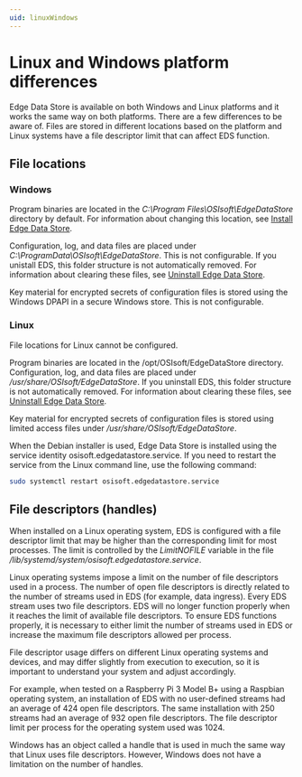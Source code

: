 ```yaml
---
uid: linuxWindows
---
```


# Linux and Windows platform differences

Edge Data Store is available on both Windows and Linux platforms and it works the same way on both platforms. There are a few differences to be aware of. Files are stored in different locations based on the platform and Linux systems have a file descriptor limit that can affect EDS function.

## File locations

### Windows

Program binaries are located in the _C:\Program Files\OSIsoft\EdgeDataStore_ directory by default. For information about changing this location, see [Install Edge Data Store](xref:InstallEdgeDataStore). 

Configuration, log, and data files are placed under _C:\ProgramData\OSIsoft\EdgeDataStore_. This is not configurable. If you unistall EDS, this folder structure is not automatically removed.  For information about clearing these files, see [Uninstall Edge Data Store](xref:UninstallEdgeDataStore).

Key material for encrypted secrets of configuration files is stored using the Windows DPAPI in a secure Windows store. This is not configurable.

### Linux

File locations for Linux cannot be configured. 

Program binaries are located in the /opt/OSIsoft/EdgeDataStore directory. Configuration, log, and data files are placed under _/usr/share/OSIsoft/EdgeDataStore_. If you uninstall EDS, this folder structure is not automatically removed. For information about clearing these files, see [Uninstall Edge Data Store](xref:UninstallEdgeDataStore).

Key material for encrypted secrets of configuration files is stored using limited access files under _/usr/share/OSIsoft/EdgeDataStore_. 

When the Debian installer is used, Edge Data Store is installed using the service identity osisoft.edgedatastore.service. If you need to restart the service from the Linux command line, use the following command:

```bash
sudo systemctl restart osisoft.edgedatastore.service
```

## File descriptors (handles)

When installed on a Linux operating system, EDS is configured with a file descriptor limit that may be higher than the corresponding limit for most processes. The limit is controlled by the _LimitNOFILE_ variable in the file _/lib/systemd/system/osisoft.edgedatastore.service_.

Linux operating systems impose a limit on the number of file descriptors used in a process. The number of open file descriptors is directly related to the number of streams used in EDS (for example, data ingress). Every EDS stream uses two file descriptors. EDS will no longer function properly when it reaches the limit of available file descriptors. To ensure EDS functions properly, it is necessary to either limit the number of streams used in EDS or increase the maximum file descriptors allowed per process.

File descriptor usage differs on different Linux operating systems and devices, and may differ slightly from execution to execution, so it is important to understand your system and adjust accordingly.

For example, when tested on a Raspberry Pi 3 Model B+ using a Raspbian operating system, an installation of EDS with no user-defined streams had an average of 424 open file descriptors. The same installation with 250 streams had an average of 932 open file descriptors. The file descriptor limit per process for the operating system used was 1024.

Windows has an object called a handle that is used in much the same way that Linux uses file descriptors. However, Windows does not have a limitation on the number of handles.
